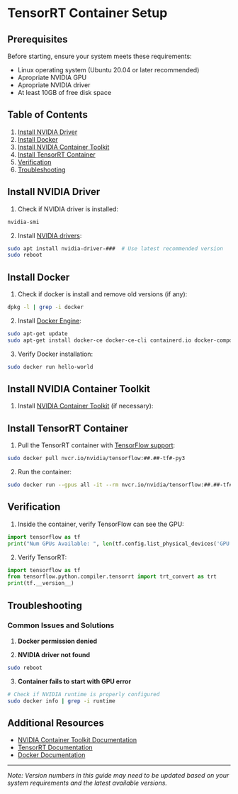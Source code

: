 # TensorRT Container Setup

## Prerequisites
Before starting, ensure your system meets these requirements:
- Linux operating system (Ubuntu 20.04 or later recommended)
- Apropriate NVIDIA GPU
- Apropriate NVIDIA driver 
- At least 10GB of free disk space

## Table of Contents
1. [Install NVIDIA Driver](#install-nvidia-driver)
2. [Install Docker](#install-docker)
3. [Install NVIDIA Container Toolkit](#install-nvidia-container-toolkit)
4. [Install TensorRT Container](#install-tensorrt-container)
5. [Verification](#verification)
6. [Troubleshooting](#troubleshooting)

## Install NVIDIA Driver

1. Check if NVIDIA driver is installed:
```bash
nvidia-smi
```

2. Install [NVIDIA drivers](https://docs.nvidia.com/datacenter/tesla/driver-installation-guide/index.html):
```bash
sudo apt install nvidia-driver-###  # Use latest recommended version
sudo reboot
```

## Install Docker

1. Check if docker is install and remove old versions (if any):
```bash
dpkg -l | grep -i docker

```

2. Install [Docker Engine](https://docs.docker.com/engine/):
```bash
sudo apt-get update
sudo apt-get install docker-ce docker-ce-cli containerd.io docker-compose-plugin
```

3. Verify Docker installation:
```bash
sudo docker run hello-world
```

## Install NVIDIA Container Toolkit

1. Install [NVIDIA Container Toolkit](https://docs.nvidia.com/datacenter/cloud-native/container-toolkit/latest/install-guide.html) (if necessary):

## Install TensorRT Container

1. Pull the TensorRT container with [TensorFlow support](https://catalog.ngc.nvidia.com/orgs/nvidia/containers/tensorflow/tags):
```bash
sudo docker pull nvcr.io/nvidia/tensorflow:##.##-tf#-py3
```

2. Run the container:
```bash
sudo docker run --gpus all -it --rm nvcr.io/nvidia/tensorflow:##.##-tf#-py3
```

## Verification

1. Inside the container, verify TensorFlow can see the GPU:
```python
import tensorflow as tf
print("Num GPUs Available: ", len(tf.config.list_physical_devices('GPU')))
```

2. Verify TensorRT:
```python
import tensorflow as tf
from tensorflow.python.compiler.tensorrt import trt_convert as trt
print(tf.__version__)
```

## Troubleshooting

### Common Issues and Solutions

1. **Docker permission denied**

2. **NVIDIA driver not found**
```bash
sudo reboot
```

3. **Container fails to start with GPU error**
```bash
# Check if NVIDIA runtime is properly configured
sudo docker info | grep -i runtime
```

## Additional Resources

- [NVIDIA Container Toolkit Documentation](https://docs.nvidia.com/datacenter/cloud-native/container-toolkit/overview.html)
- [TensorRT Documentation](https://docs.nvidia.com/deeplearning/tensorrt/developer-guide/index.html)
- [Docker Documentation](https://docs.docker.com/)

---
*Note: Version numbers in this guide may need to be updated based on your system requirements and the latest available versions.*